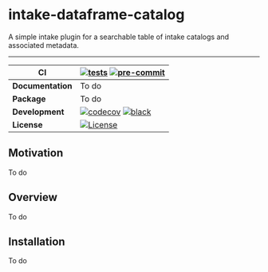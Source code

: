 # intake-dataframe-catalog

A simple intake plugin for a searchable table of intake catalogs and associated metadata.
__________

| CI | [![tests][ci-tests-badge]][ci-tests-link] [![pre-commit][ci-precommit-badge]][ci-precommit-link] |
| ---|  --- |
| **Documentation** |  To do |
| **Package** |  To do |
| **Development** | [![codecov][codecov-badge]][codecov-link] [![black][black-badge]][black-link] |
| **License** | [![License][license-badge]][license-link] |

## Motivation

To do

## Overview

To do

## Installation

To do

[ci-tests-badge]: https://github.com/ACCESS-NRI/intake-dataframe-catalog/actions/workflows/tests.yml/badge.svg
[ci-tests-link]: https://github.com/ACCESS-NRI/intake-dataframe-catalog/actions/workflows/tests.yml
[ci-precommit-badge]: https://github.com/ACCESS-NRI/intake-dataframe-catalog/actions/workflows/pre-commit.yml/badge.svg
[ci-precommit-link]: https://github.com/ACCESS-NRI/intake-dataframe-catalog/actions/workflows/pre-commit.yml
[codecov-badge]: https://codecov.io/gh/ACCESS-NRI/intake-dataframe-catalog/branch/main/graph/badge.svg?token=4EZNH1HYAN
[codecov-link]: https://codecov.io/gh/ACCESS-NRI/intake-dataframe-catalog
[black-badge]: https://img.shields.io/badge/code%20style-black-000000.svg
[black-link]: https://github.com/python/black
[license-badge]: https://img.shields.io/github/license/ACCESS-NRI/intake-dataframe-catalog
[license-link]: https://github.com/ACCESS-NRI/intake-dataframe-catalog/blob/main/LICENSE
